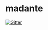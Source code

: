 # madante

[![Gitter](https://badges.gitter.im/Join%20Chat.svg)](https://gitter.im/m-negishi/madante?utm_source=badge&utm_medium=badge&utm_campaign=pr-badge&utm_content=badge)